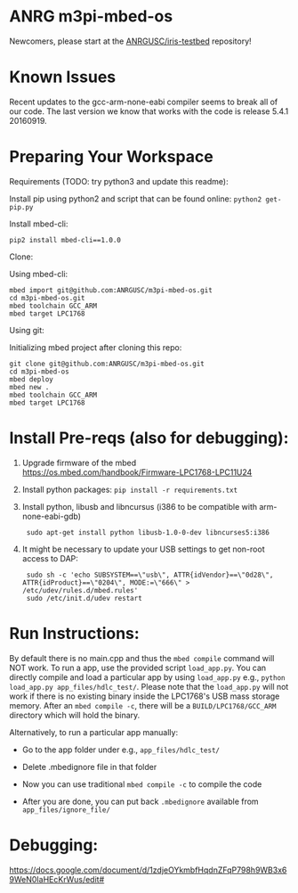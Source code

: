 # ANRG m3pi-mbed-os

Newcomers, please start at the [ANRGUSC/iris-testbed](https://github.com/ANRGUSC/iris-testbed)
repository!

# Known Issues

Recent updates to the gcc-arm-none-eabi compiler seems to break all of our code. The last version we know that works with the code is release 5.4.1 20160919.

# Preparing Your Workspace

Requirements (TODO: try python3 and update this readme):

Install pip using python2 and script that can be found online:
`python2 get-pip.py`

Install mbed-cli:

`pip2 install mbed-cli==1.0.0`


Clone:

Using mbed-cli:

```
mbed import git@github.com:ANRGUSC/m3pi-mbed-os.git
cd m3pi-mbed-os.git
mbed toolchain GCC_ARM
mbed target LPC1768
```

Using git:

Initializing mbed project after cloning this repo:

```
git clone git@github.com:ANRGUSC/m3pi-mbed-os.git
cd m3pi-mbed-os
mbed deploy
mbed new .
mbed toolchain GCC_ARM
mbed target LPC1768
```
<!-- `cd m3pi-mbed-os`

`mbed deploy`

`mbed new .` #(not too sure about this line)

 -->

# Install Pre-reqs (also for debugging):

1. Upgrade firmware of the mbed https://os.mbed.com/handbook/Firmware-LPC1768-LPC11U24
2. Install python packages: `pip install -r requirements.txt`
3. Install python, libusb and libncursus (i386 to be compatible with arm-none-eabi-gdb)
    
        sudo apt-get install python libusb-1.0-0-dev libncurses5:i386

4. It might be necessary to update your USB settings to get non-root access to DAP:

        sudo sh -c 'echo SUBSYSTEM==\"usb\", ATTR{idVendor}==\"0d28\", ATTR{idProduct}==\"0204\", MODE:=\"666\" > /etc/udev/rules.d/mbed.rules' 
        sudo /etc/init.d/udev restart   

# Run Instructions:

By default there is no main.cpp and thus the `mbed compile` command will NOT work.
To run a app, use the provided script `load_app.py`.
You can directly compile and load a particular app by using `load_app.py` e.g.,
``` python load_app.py app_files/hdlc_test/ ```. Please note that the 
`load_app.py` will not work if there is no existing binary inside the
LPC1768's USB mass storage memory. After an `mbed compile -c`, there will
be a `BUILD/LPC1768/GCC_ARM` directory which will hold the binary.

Alternatively, to run a particular app manually:
- Go to the app folder under e.g., `app_files/hdlc_test/`

- Delete .mbedignore file in that folder

- Now you can use traditional `mbed compile -c` to compile the code

- After you are done, you can put back `.mbedignore` available from `app_files/ignore_file/`

# Debugging:

https://docs.google.com/document/d/1zdjeOYkmbfHqdnZFqP798h9WB3x69WeN0IaHEcKrWus/edit#


